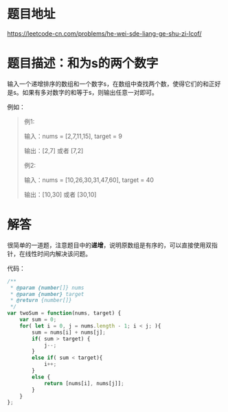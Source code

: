 # 题目地址
https://leetcode-cn.com/problems/he-wei-sde-liang-ge-shu-zi-lcof/

# 题目描述：和为s的两个数字
输入一个递增排序的数组和一个数字s，在数组中查找两个数，使得它们的和正好是s。如果有多对数字的和等于s，则输出任意一对即可。

例如：
>例1:
>
>输入：nums = [2,7,11,15], target = 9
>
>输出：[2,7] 或者 [7,2]
>
>例2:
>
>输入：nums = [10,26,30,31,47,60], target = 40
>
>输出：[10,30] 或者 [30,10]

# 解答

很简单的一道题，注意题目中的**递增**，说明原数组是有序的，可以直接使用双指针，在线性时间内解决该问题。

代码：
```javascript
/**
 * @param {number[]} nums
 * @param {number} target
 * @return {number[]}
 */
var twoSum = function(nums, target) {
    var sum = 0; 
    for( let i = 0, j = nums.length - 1; i < j; ){
        sum = nums[i] + nums[j];
        if( sum > target) {
            j--;
        }
        else if( sum < target){
            i++;
        }
        else {
            return [nums[i], nums[j]];
        }
    }
};
```
